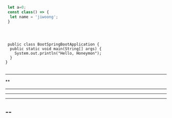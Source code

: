 ```javascript
 let a=0;
 const class() => {
  let name = 'jiwoong';
 }




```


<pre>
<code>
 public class BootSpringBootApplication {
  public static void main(String[] args) {
    System.out.println("Hello, Honeymon");
  }
}
</code>
</pre>

***

**

****

*****

- - -

--
-----------------
